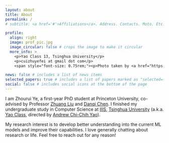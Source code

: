 ```yaml
---
layout: about
title: About
permalink: /
# subtitle: <a href='#'>Affiliations</a>. Address. Contacts. Moto. Etc.

profile:
  align: right
  image: prof_pic.jpg
  image_circular: false # crops the image to make it circular
  more_info: >
    <p>Yao Class 13, Tsinghua University</p>
    <p>cuizhuyefei at gmail dot com</p>
    <span style="font-size: 0.75rem;"><p>Photo taken by <a href="https://lijinhan21.github.io/">Jinhan Li</a>.</p></span>

news: false # includes a list of news items
selected_papers: true # includes a list of papers marked as "selected={true}"
social: false # includes social icons at the bottom of the page
---
```


I am Zhourui Ye, a first-year PhD student at Princeton University, co-advised by Professor [Zhuang Liu](https://liuzhuang13.github.io/) and [Danqi Chen](https://www.cs.princeton.edu/~danqic/). I finished my undergraduate study in Computer Science at [IIIS](https://iiis.tsinghua.edu.cn/en/), [Tsinghua University](https://www.tsinghua.edu.cn/en/) (a.k.a. [Yao Class](https://iiis.tsinghua.edu.cn/en/yaoclass/), directed by [Andrew Chi-Chih Yao](https://iiis.tsinghua.edu.cn/yao/)).

My research interest is to develop better understanding into the current ML models and improve their capabilities. I love generally chatting about research or life. Feel free to reach out for any reason!